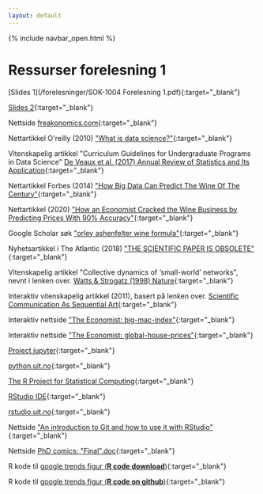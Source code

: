 ```yaml
---
layout: default
---
```

{% include navbar_open.html %}
# Ressurser forelesning 1

[Slides 1](/forelesninger/SOK-1004 Forelesning 1.pdf){:target="_blank"}  


[Slides 2](https://docs.google.com/presentation/d/e/2PACX-1vRy78sT6-RFbjZ-CH6v--cQZURA29pbd4aXDLQ9Gdv-Q1nXtiBWi8ApbT-L1JSyngsR6JvzWEGnACSb/pub?start=false&loop=false&delayms=5000){:target="_blank"}

Nettside [freakonomics.com](https://freakonomics.com/){:target="_blank"}

Nettartikkel O'reilly (2010) ["What is data science?"](https://www.oreilly.com/radar/what-is-data-science/){:target="_blank"}

Vitenskapelig artikkel "Curriculum Guidelines for Undergraduate Programs in Data Science" [De Veaux et al. (2017) Annual Review of Statistics and Its Application](https://www.amstat.org/asa/files/pdfs/EDU-DataScienceGuidelines.pdf){:target="_blank"}

Nettartikkel Forbes (2014) ["How Big Data Can Predict The Wine Of The Century"](https://www.forbes.com/sites/sap/2014/04/30/how-big-data-can-predict-the-wine-of-the-century/?sh=71e2583e31a9){:target="_blank"}

Nettartikkel (2020) ["How an Economist Cracked the Wine Business by Predicting Prices With 90% Accuracy"](https://entrepreneurshandbook.co/how-an-economist-cracked-the-wine-business-by-predicting-prices-with-90-accuracy-3bc996456f80){:target="_blank"}

Google Scholar søk ["orley ashenfelter wine formula"](https://scholar.google.no/scholar?q=orley+ashenfelter+wine+formula&hl=no&as_sdt=0&as_vis=1&oi=scholart){:target="_blank"}

Nyhetsartikkel i The Atlantic (2018) ["THE SCIENTIFIC PAPER IS OBSOLETE"](https://www.theatlantic.com/science/archive/2018/04/the-scientific-paper-is-obsolete/556676/){:target="_blank"}

Vitenskapelig artikkel "Collective dynamics of ‘small-world’ networks", nevnt i lenken over. [Watts & Strogatz (1998) Nature](https://www.nature.com/articles/30918){:target="_blank"}

Interaktiv vitenskapelig artikkel (2011), basert på lenken over. [Scientific Communication As Sequential Art](http://worrydream.com/ScientificCommunicationAsSequentialArt/){:target="_blank"}

Interaktiv nettside ["The Economist: big-mac-index"](https://www.economist.com/big-mac-index){:target="_blank"}

Interaktiv nettside ["The Economist: global-house-prices"](https://www.economist.com/graphic-detail/global-house-prices){:target="_blank"}

[Project jupyter](https://jupyter.org){:target="_blank"}

[python.uit.no](https://python.uit.no){:target="_blank"}

[The R Project for Statistical Computing](https://www.r-project.org/){:target="_blank"}

[RStudio IDE](https://www.rstudio.com/){:target="_blank"}

[rstudio.uit.no](https://rstudio.uit.no){:target="_blank"}

Nettside ["An introduction to Git and how to use it with RStudio"](https://r-bio.github.io/intro-git-rstudio/){:target="_blank"}

Nettside [PhD comics: "Final".doc](http://phdcomics.com/comics/archive.php?comicid=1531){:target="_blank"}

R kode til [google trends figur (**R code download**)](google_trends.R){:target="_blank"}

R kode til [google trends figur (**R code on github**)](https://github.com/uit-sok-1004-h21/emneside/blob/main/google_trends.R){:target="_blank"}
